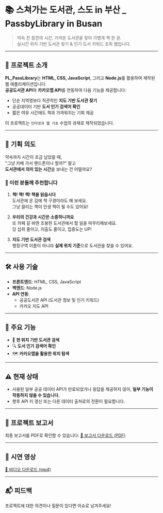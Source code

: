 # 📚 스쳐가는 도서관, 스도 in 부산 _ PassbyLibrary in Busan

> 약속 전 잠깐의 시간, 가까운 도서관을 찾아 가볍게 책 한 권.  
실시간 위치 기반 도서관 찾기 & 인기 도서 키워드 조회 웹입니다.

---

## 🚀 프로젝트 소개

**PL_PassLibrary**는 **HTML, CSS, JavaScript**, 그리고 **Node.js**를 활용하여 제작된 웹 애플리케이션입니다.  
**공공도서관 API**와 **카카오맵 API**를 연동하여 다음 기능을 제공합니다:

- 단순 지역명보다 직관적인 **지도 기반 도서관 찾기**
- 공공데이터 기반 **도서 인기 검색어 확인**
- 짧은 여유 시간에도 책과 가까워지는 기회 제공

이 프로젝트는 `인터넷과 웹 기초` 수업의 과제로 제작되었습니다.

---

## 🎯 기획 의도

약속까지 시간이 조금 남았을 때,  
"그냥 카페 가서 핸드폰이나 할까?" 말고  
**도서관에서 의미 있는 시간**을 보내는 건 어떨까요?

### 🌟 이런 분들께 추천합니다

1. **책! 책! 책! 책을 읽읍시다**  
   도서관에 온 김에 책 구경이라도 해 보세요.  
   그냥 끌리는 책이 인생 책이 될 수도 있어요!

2. **우리의 건강과 시간은 소중하니까요**  
   또 카페 갈 바엔 조용한 도서관에서 할 일을 마무리해보세요.  
   당 섭취 줄이고, 지출도 줄이고, 집중도는 UP!

3. **지도 기반 도서관 검색**  
   행정구역 이름이 아니라 **실제 위치 기준**으로 도서관을 찾을 수 있어요.

---

## 🛠️ 사용 기술

- **프론트엔드**: HTML, CSS, JavaScript  
- **백엔드**: Node.js  
- **API 연동**:
  - 공공도서관 API (도서관 정보 및 인기 키워드)
  - 카카오 지도 API

---

## 📌 주요 기능

- 📍 **현 위치 기반 도서관 검색**
- 🔍 **도서 인기 검색어 확인**
- 🗺️ **카카오맵을 활용한 위치 탐색**

---

## ⚠️ 현재 상태

- 사용된 일부 공공 데이터 API가 만료되었거나 응답을 제공하지 않아, **일부 기능이 작동하지 않을 수 있습니다.**
- 향후 API 키 갱신 또는 다른 데이터 출처로의 전환이 필요합니다.

---

## 📄 프로젝트 보고서

최종 보고서를 PDF로 확인할 수 있습니다: 
[📕 보고서 다운로드 (PDF)](./report_internetNweb.pdf)

---

## 🎥 시연 영상

[🎥 비디오 다운로드 (mp4)](./project_video.mp4)

---

## 📬 피드백

프로젝트에 대한 의견이나 질문이 있다면 이슈로 남겨주세요!
